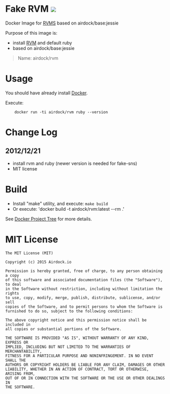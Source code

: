 # Fake RVM [![](https://images.microbadger.com/badges/image/airdock/rvm:latest.svg)](https://microbadger.com/images/airdock/rvm:latest "Get your own image badge on microbadger.com")

Docker Image for [RVMS](https://rvm.io/) based on airdock/base:jessie


Purpose of this image is:

- install [RVM](https://rvm.io/) and default ruby
- based on airdock/base:jessie


> Name: airdock/rvm


# Usage

You should have already install [Docker](https://www.docker.com/).

Execute:

		docker run -ti airdock/rvm ruby --version

# Change Log

## 2012/12/21

- install rvm and ruby (newer version is needed for fake-sns)
- MIT license

# Build


- Install "make" utility, and execute: `make build`
- Or execute: 'docker build -t airdock/rvm:latest --rm .'

See [Docker Project Tree](https://github.com/airdock-io/docker-base/wiki/Docker-Project-Tree) for more details.


# MIT License

```
The MIT License (MIT)

Copyright (c) 2015 Airdock.io

Permission is hereby granted, free of charge, to any person obtaining a copy
of this software and associated documentation files (the "Software"), to deal
in the Software without restriction, including without limitation the rights
to use, copy, modify, merge, publish, distribute, sublicense, and/or sell
copies of the Software, and to permit persons to whom the Software is
furnished to do so, subject to the following conditions:

The above copyright notice and this permission notice shall be included in
all copies or substantial portions of the Software.

THE SOFTWARE IS PROVIDED "AS IS", WITHOUT WARRANTY OF ANY KIND, EXPRESS OR
IMPLIED, INCLUDING BUT NOT LIMITED TO THE WARRANTIES OF MERCHANTABILITY,
FITNESS FOR A PARTICULAR PURPOSE AND NONINFRINGEMENT. IN NO EVENT SHALL THE
AUTHORS OR COPYRIGHT HOLDERS BE LIABLE FOR ANY CLAIM, DAMAGES OR OTHER
LIABILITY, WHETHER IN AN ACTION OF CONTRACT, TORT OR OTHERWISE, ARISING FROM,
OUT OF OR IN CONNECTION WITH THE SOFTWARE OR THE USE OR OTHER DEALINGS IN
THE SOFTWARE.
```
